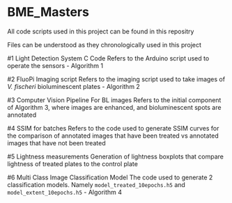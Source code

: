 # BME_Masters
All code scripts used in this project can be found in this repositry 

Files can be understood as they chronologically used in this project 

#1 Light Detection System C Code 
Refers to the Arduino script used to operate the sensors - Algorithm 1

#2 FluoPi Imaging script
Refers to the imaging script used to take images of _V. fischeri_ bioluminescent plates - Algorithm 2

#3 Computer Vision Pipeline For BL images
Refers to the initial component of Algorithm 3, where images are enhanced, and bioluminescent spots are annotated

#4 SSIM for batches
Refers to the code used to generate SSIM curves for the comparison of annotated images that have been treated vs annotated images that have not been treated

#5 Lightness measurements
Generation of lightness boxplots that compare lightness of treated plates to the control plate

#6 Multi Class Image Classification Model 
The code used to generate 2 classification models. Namely `model_treated_10epochs.h5` and `model_extent_10epochs.h5` - Algorithm 4

